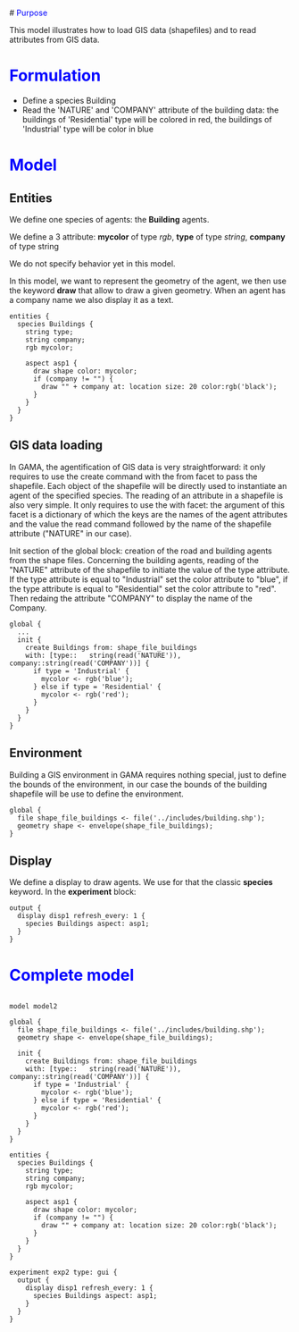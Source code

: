 
<br />
# <font color='blue'>Purpose</font>

This model illustrates how to load GIS data (shapefiles) and to read attributes from GIS data.

# <font color='blue'>Formulation</font>
  * Define a species Building
  * Read the 'NATURE' and 'COMPANY' attribute of the building data: the buildings of 'Residential' type will be colored in red, the buildings of 'Industrial' type will be color in blue

# <font color='blue'>Model</font>


## Entities
We define one species of agents: the **Building** agents.

We define a 3 attribute: **mycolor** of type _rgb_, **type** of type _string_, **company** of type string

We do not specify behavior yet in this model.

In this model, we want to represent the geometry of the agent, we then use the keyword **draw** that allow to draw a given geometry. When an agent has a company name we also display it as a text.


```
entities {
  species Buildings {
    string type;
    string company;
    rgb mycolor;
	
    aspect asp1 {
      draw shape color: mycolor;
      if (company != "") {
        draw "" + company at: location size: 20 color:rgb('black');
      }
    }
  }
}
```


## GIS data loading
In GAMA, the agentification of GIS data is very straightforward: it only requires to use the create command with the from facet to pass the shapefile. Each object of the shapefile will be directly used to instantiate an agent of the specified species. The reading of an attribute in a shapefile is also very simple. It only requires to use the with facet: the argument of this facet is a dictionary of which the keys are the names of the agent attributes and the value the read command followed by the name of the shapefile attribute ("NATURE" in our case).

Init section of the global block: creation of the road and building agents from the shape files. Concerning the building agents, reading of the "NATURE" attribute of the shapefile to initiate the value of the type attribute. If the type attribute is equal to "Industrial" set the color attribute to "blue", if the type attribute is equal to "Residential" set the color attribute to "red". Then redaing the attribute "COMPANY" to display the name of the Company.

```
global {
  ...
  init {
    create Buildings from: shape_file_buildings 
    with: [type::   string(read('NATURE')), company::string(read('COMPANY'))] {
      if type = 'Industrial' {
        mycolor <- rgb('blue');
      } else if type = 'Residential' {
        mycolor <- rgb('red');
      }
    }
  }
}
```


## Environment
Building a GIS environment in GAMA requires nothing special, just to define the bounds of the environment, in our case the bounds of the building shapefile will be use to define the environment.

```
global {
  file shape_file_buildings <- file('../includes/building.shp');
  geometry shape <- envelope(shape_file_buildings);
}
```

## Display
We define a display to draw agents. We use for that the classic **species** keyword.
In the **experiment** block:
```
output {
  display disp1 refresh_every: 1 {
    species Buildings aspect: asp1;
  }
}
```

# <font color='blue'>Complete model</font>

```

model model2 
 
global {
  file shape_file_buildings <- file('../includes/building.shp');
  geometry shape <- envelope(shape_file_buildings);
  
  init {
    create Buildings from: shape_file_buildings 
    with: [type::   string(read('NATURE')), company::string(read('COMPANY'))] {
      if type = 'Industrial' {
        mycolor <- rgb('blue');
      } else if type = 'Residential' {
        mycolor <- rgb('red');
      }
    }
  }
}

entities {
  species Buildings {
    string type;
    string company;
    rgb mycolor;
	
    aspect asp1 {
      draw shape color: mycolor;
      if (company != "") {
        draw "" + company at: location size: 20 color:rgb('black');
      }
    }
  }
}

experiment exp2 type: gui {
  output {
    display disp1 refresh_every: 1 {
      species Buildings aspect: asp1;
    }
  }
}
```